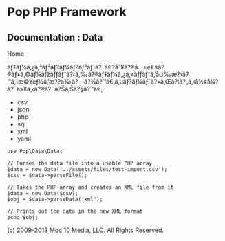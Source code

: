 Pop PHP Framework
=================

Documentation : Data
--------------------

Home

ãƒ‡ãƒ¼ã‚¿ã‚³ãƒ³ãƒ?ãƒ¼ãƒ?ãƒ³ãƒˆã?¯ã€?åˆ¥ã?®å…±é€šã?®ãƒ•ã‚©ãƒ¼ãƒžãƒƒãƒˆã?‹ã‚‰ã?®ãƒ‡ãƒ¼ã‚¿ã‚»ãƒƒãƒˆã‚’å¤‰æ?›ã?™ã‚‹æ©Ÿèƒ½ã‚’æ??ä¾›ã?—ã?¾ã?™ã€‚ã‚µãƒ?ãƒ¼ãƒˆã?•ã‚Œã?¦ã?„ã‚‹å½¢å¼?ã?¯ä»¥ä¸‹ã?®ã?¨ã?Šã‚Šã?§ã?™ã€‚

-   csv
-   json
-   php
-   sql
-   xml
-   yaml

<!-- -->

    use Pop\Data\Data;

    // Parses the data file into a usable PHP array
    $data = new Data('../assets/files/test-import.csv');
    $csv = $data->parseFile();

    // Takes the PHP array and creates an XML file from it
    $data = new Data($csv);
    $obj = $data->parseData('xml');

    // Prints out the data in the new XML format
    echo $obj;

\(c) 2009-2013 [Moc 10 Media, LLC.](http://www.moc10media.com) All
Rights Reserved.
